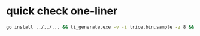 # quick check one-liner

```bash
go install ../../... && ti_generate.exe -v -i trice.bin.sample -z 8 && cp idTable.c ../../src/ && go clean -cache && go install ../../... && ti_pack -v -i trice.bin.sample
```
